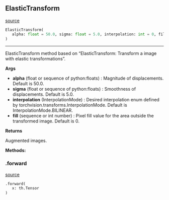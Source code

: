 #


## ElasticTransform
[source](https://github.com/RLE-Foundation/Hsuanwu/blob/main/hsuanwu/xplore/augmentation/elastic_transform.py/#L7)
```python 
ElasticTransform(
   alpha: float = 50.0, sigma: float = 5.0, interpolation: int = 0, fill = 0
)
```


---
ElasticTransform method based on “ElasticTransform: Transform a image with elastic transformations”.

**Args**

* **alpha** (float or sequence of python:floats) : Magnitude of displacements. Default is 50.0.
* **sigma** (float or sequence of python:floats) : Smoothness of displacements. Default is 5.0.
* **interpolation** (InterpolationMode) : Desired interpolation enum defined by torchvision.transforms.InterpolationMode.
    Default is InterpolationMode.BILINEAR.
* **fill** (sequence or int number) : Pixel fill value for the area outside the transformed image. Default is 0.


**Returns**

Augmented images.


**Methods:**


### .forward
[source](https://github.com/RLE-Foundation/Hsuanwu/blob/main/hsuanwu/xplore/augmentation/elastic_transform.py/#L39)
```python
.forward(
   x: th.Tensor
)
```

